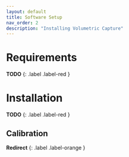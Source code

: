 ```yaml
---
layout: default
title: Software Setup
nav_order: 2
description: "Installing Volumetric Capture"
---
```


# Requirements
**TODO**
{: .label .label-red }

# Installation
**TODO**
{: .label .label-red }

## Calibration
**Redirect**
{: .label .label-orange }

